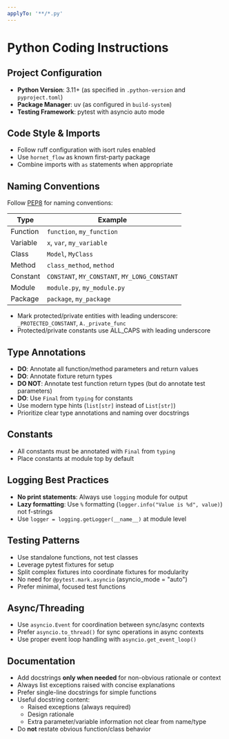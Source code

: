 ```yaml
---
applyTo: '**/*.py'
---
```


# Python Coding Instructions

## Project Configuration
- **Python Version**: 3.11+ (as specified in `.python-version` and `pyproject.toml`)
- **Package Manager**: uv (as configured in `build-system`)
- **Testing Framework**: pytest with asyncio auto mode

## Code Style & Imports
- Follow ruff configuration with isort rules enabled
- Use `hornet_flow` as known first-party package
- Combine imports with `as` statements when appropriate

## Naming Conventions
Follow [PEP8](https://peps.python.org/pep-0008/) for naming conventions:

| Type     | Example                                       |
|----------|-----------------------------------------------|
| Function | `function`, `my_function`                     |
| Variable | `x`, `var`, `my_variable`                     |
| Class    | `Model`, `MyClass`                            |
| Method   | `class_method`, `method`                      |
| Constant | `CONSTANT`, `MY_CONSTANT`, `MY_LONG_CONSTANT` |
| Module   | `module.py`, `my_module.py`                   |
| Package  | `package`, `my_package`                       |

- Mark protected/private entities with leading underscore: `_PROTECTED_CONSTANT`, `A._private_func`
- Protected/private constants use ALL_CAPS with leading underscore

## Type Annotations
- **DO**: Annotate all function/method parameters and return values
- **DO**: Annotate fixture return types
- **DO NOT**: Annotate test function return types (but do annotate test parameters)
- **DO**: Use `Final` from `typing` for constants
- Use modern type hints (`list[str]` instead of `List[str]`)
- Prioritize clear type annotations and naming over docstrings

## Constants
- All constants must be annotated with `Final` from `typing`
- Place constants at module top by default

## Logging Best Practices
- **No print statements**: Always use `logging` module for output
- **Lazy formatting**: Use `%` formatting (`logger.info("Value is %d", value)`) not f-strings
- Use `logger = logging.getLogger(__name__)` at module level

## Testing Patterns
- Use standalone functions, not test classes
- Leverage pytest fixtures for setup
- Split complex fixtures into coordinate fixtures for modularity
- No need for `@pytest.mark.asyncio` (asyncio_mode = "auto")
- Prefer minimal, focused test functions

## Async/Threading
- Use `asyncio.Event` for coordination between sync/async contexts
- Prefer `asyncio.to_thread()` for sync operations in async contexts
- Use proper event loop handling with `asyncio.get_event_loop()`

## Documentation
- Add docstrings **only when needed** for non-obvious rationale or context
- Always list exceptions raised with concise explanations
- Prefer single-line docstrings for simple functions
- Useful docstring content:
  - Raised exceptions (always required)
  - Design rationale
  - Extra parameter/variable information not clear from name/type
- Do **not** restate obvious function/class behavior
